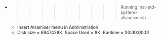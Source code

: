 * >>>>>>>>> Running inst-std-system-alsamixer.sh ...
  * Insert Alsamixer menu in Administration.
  * Disk size = 6947428K. Space Used = 8K. Runtime = 00:00:00:01.
